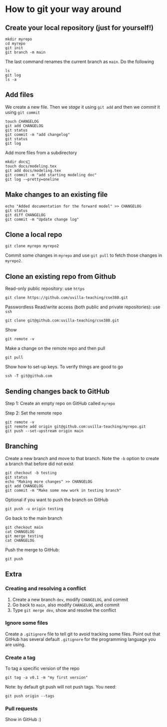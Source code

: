 # How to git your way around

## Create your local repository (just for yourself!)

```
mkdir myrepo
cd myrepo
git init
git branch -m main
```

The last command renames the current branch as `main`.
Do the following
```
ls
git log
ls -a
```

## Add files

We create a new file. Then we _stage_ it using  `git add` and then we _commit_ it using `git commit`

```
touch CHANGELOG
git add CHANGELOG
git status
git commit -m "add changelog"
git status
git log
```

Add more files from a subdirectory

```
mkdir docs
touch docs/modeling.tex
git add docs/modeling.tex
git commit -m "add starting modeling doc"
git log -–pretty=oneline
```

## Make changes to an existing file

```
echo "Added documentation for the forward model" >> CHANGELOG
git status
git diff CHANGELOG
git commit -m "Update change log"
```

## Clone a local repo

```
git clone myrepo myrepo2
```

Commit some changes in `myrepo` and use `git pull` to fetch those changes in `myrepo2`. 

## Clone an existing repo from Github

Read-only public repository: use `https`
```
git clone https://github.com/uvilla-teaching/cse380.git
```

Passwordless Read/write access (both public and private repositories): use `ssh`
```
git clone git@github.com:uvilla-teaching/cse380.git
```

Show
```
git remote -v
```

Make a change on the remote repo and then pull
```
git pull
```


Show how to set-up keys. To verify things are good to go
```
ssh -T git@github.com
```

## Sending changes back to GitHub

Step 1: Create an empty repo on GitHub called `myrepo`

Step 2: Set the remote repo
```
git remote -v
git remote add origin git@github.com:uvilla-teaching/myrepo.git
git push --set-upstream origin main
```

## Branching
Create a new branch and move to that branch. Note the `-b` option to create a branch that before did not exist
```
git checkout -b testing
git status
echo "Making more changes" >> CHANGELOG
git add CHANGELOG
git commit -m "Make some new work in testing branch"
```

Optional if you want to push the branch on GitHub
```
git push -u origin testing
```

Go back to the main branch
```
git checkout main
cat CHANGELOG
git merge testing
cat CHANGELOG
```

Push the merge to GitHub:
```
git push
```

## Extra

### Creating and resolving a conflict

1. Create a new branch `dev`, modify `CHANGELOG`, and commit
2. Go back to `main`, also modify `CHANGELOG`, and commit
3. Type `git merge dev`, show and resolve the conflict

### Ignore some files
Create a `.gitignore` file to tell git to avoid tracking some files. Point out that GitHub has several default `.gitignore` for the programming language you are using.

 ### Create a tag
To tag a specific version of the repo
```
git tag -a v0.1 -m "my first version"
```
Note: by default git push will not push tags. You need:
```
git push origin --tags
```

 ### Pull requests

 Show in GitHub :)
